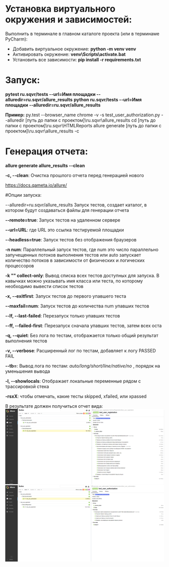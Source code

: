 # Установка виртуального окружения и зависимостей:

Выполнить в терминале в главном каталоге проекта (или в терминаме PyCharm):
- Добавить виртуальное окружение: **python -m venv venv**
- Активировать окружение: **venv\Scripts\activate.bat**
- Установить все зависимости: **pip install -r requirements.txt**

# Запуск:

**pytest ru.sqvr/tests --url=Имя площадки --alluredir=ru.sqvr/allure_results**
**python ru.sqvr/tests --url=Имя площадки --alluredir=ru.sqvr/allure_results**

**Пример:** 
py.test --browser_name chrome -v -s test_user_authorization.py --alluredir [путь до папки с проектом]\ru.sqvr\allure_results
cd [путь до папки с проектом]\ru.sqvr\HTMLReports
allure generate [путь до папки с проектом]\ru.sqvr\allure_results -c

# Генерация отчета:
**allure generate allure_results --clean**

**-с, --clean**: Очистка прошлого отчета перед генерацией нового

https://docs.qameta.io/allure/

#Опции запуска:

--alluredir=ru.sqvr/allure_results Запуск тестов, создает каталог,
 в котором будут создаваться файлы для генерации отчета

**--remote=true**: Запуск тестов на удаленном сервере

**--url=URL**: где URL это ссылка тестируемой площадки

**--headless=true**: Запуск тестов без отображения браузеров

**-n num**: Параллельный запуск тестов, где num это число параллельно запучещенных потоков выполнения тестов
 или auto запускает количество потоков в зависимости от физических и логических процессоров

**-k "" collect-only**: Вывод списка всех тестов доступных для запуска.
 В кавычках можно указывать имя класса или теста, по которому необходимо вывести список тестов
 
**-x, --exitfirst**: Запуск тестов до первого упавшего теста

**--maxfail=num**: Запуск тестов до количества num упавших тестов

**--lf, --last-failed**: Перезапуск только упавших тестов

**--ff, --failed-first**: Перезапуск сначала упавших тестов, затем всех оста

**-q, --quiet**: Без лога по тестам, отображается только общий результат выполнения тестов

**-v, --verbose**: Расширенный лог по тестам, добавляет к логу PASSED FAIL

**--tb=**: Вывод лога по тестам: *auto/long/short/line/native/no* , порядок на уменьшения вывода

**-l, --showlocals**: Отображает локальные переменные рядом с трассировкой стека

**-rsxX**: чтобы отмечать, какие тесты skipped, xfailed, или xpassed

В результате должен получиться отчет вида:
<img src="examples/Screenshot_521.png" alt="user_registration" width="1000">
<img src="examples/Screenshot_522.png" alt="user_authorization" width="1000">
